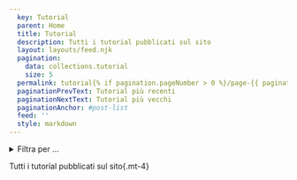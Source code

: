 ```yaml
---
  key: Tutorial
  parent: Home
  title: Tutorial
  description: Tutti i tutorial pubblicati sul sito
  layout: layouts/feed.njk
  pagination:
    data: collections.tutorial
    size: 5
  permalink: tutorial{% if pagination.pageNumber > 0 %}/page-{{ pagination.pageNumber + 1 }}{% endif %}/
  paginationPrevText: Tutorial più recenti
  paginationNextText: Tutorial più vecchi
  paginationAnchor: #post-list
  feed: ''
  style: markdown
---
```



<details>
  <summary>
  Filtra per ...
  </summary>

<div>

<div class="mt-4">

[Documenti Google](/tutorial/google-docs)
[Google Maps](/tutorial/google-maps)

</div>



</div>


</details>


Tutti i tutorial pubblicati sul sito{.mt-4}

<div id="post-list" class="heading">
</div>
